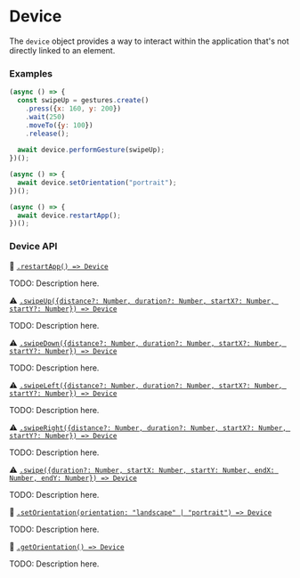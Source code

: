 # Device

The `device` object provides a way to interact within the application that's not directly linked to an element.

### Examples

```javascript
(async () => {
  const swipeUp = gestures.create()
    .press({x: 160, y: 200})
    .wait(250)
    .moveTo({y: 100})
    .release();
  
  await device.performGesture(swipeUp);
})();
```

```javascript
(async () => {
  await device.setOrientation("portrait");
})();
```

```javascript
(async () => {
  await device.restartApp();
})();
```

### Device API

:hammer: [```.restartApp() => Device```](./device/restartApp.md)

TODO: Description here.

:warning: [```.swipeUp({distance?: Number, duration?: Number, startX?: Number, startY?: Number}) => Device```](./device/swipeUp.md)

TODO: Description here.

:warning: [```.swipeDown({distance?: Number, duration?: Number, startX?: Number, startY?: Number}) => Device```](./device/swipeDown.md)

TODO: Description here.

:warning: [```.swipeLeft({distance?: Number, duration?: Number, startX?: Number, startY?: Number}) => Device```](./device/swipeLeft.md)

TODO: Description here.

:warning: [```.swipeRight({distance?: Number, duration?: Number, startX?: Number, startY?: Number}) => Device```](./device/swipeRight.md)

TODO: Description here.

:warning: [```.swipe({duration?: Number, startX: Number, startY: Number, endX: Number, endY: Number}) => Device```](./device/swipe.md)

TODO: Description here.

:hammer: [```.setOrientation(orientation: "landscape" | "portrait") => Device```](./device/setOrientation.md)

TODO: Description here.

:hammer: [```.getOrientation() => Device```](./device/getOrientation.md)

TODO: Description here.